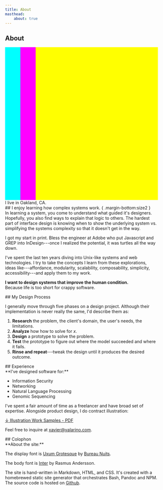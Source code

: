 ```yaml
---
title: About
masthead:
    about: true
---
```


<article class="grid">
<div class="title subgrid">
<h1>About</h1>
<div span="/1">
<svg class="multiply margin-top:size2"
   viewBox="0 0 100 100"
   width="100%"
   height="1ex"
   preserveAspectRatio="none"
   >
   <rect x="0"  y="0" width="80" height="100" class="bkg:cyan"    fill="cyan"   />
   <rect x="10" y="0" width="80" height="100" class="bkg:magenta" fill="magenta"/>
   <rect x="20" y="0" width="80" height="100" class="bkg:yellow"  fill="yellow" />
</svg>
</div>

<div class="h3 font:light padding-stack:size2">
I live in Oakland, CA.
</div>
</div>

<section class="grid indenter:3/5 stack border-top">
## I enjoy learning how complex systems work. { .margin-bottom:size2 }

<div class="margin:none">
In learning a system, you come to understand what guided it's designers. Hopefully, you also find ways to explain that logic to others. The hardest part of interface design is knowing when to show the underlying system vs. simplifying the systems complexity so that it doesn't get in the way.

I got my start in print. Bless the engineer at Adobe who put Javascript and GREP into InDesign---once I realized the potential, it was turtles all the way down.

I've spent the last ten years diving into Unix-like systems and web technologies. I try to take the concepts I learn from these explorations, ideas like---affordance, modularity, scalability, composability, simplicity, accessibility---and apply them to my work.

**I want to design systems that improve the human condition.**<br/>
Because life is too short for crappy software.
</div>

</section>

<section class="grid indenter:3/5 split-lists stack border-top">
## My Design Process

I generally move through five phases on a design project. Although their implementation is never really the same, I'd describe them as:

1. **Research** the problem, the client's domain, the user's needs, the limitations.
2. **Analyze** how how to solve for _x_.
3. **Design** a prototype to solve the problem.
4. **Test** the prototype to figure out where the model succeeded and where  it fails.
5. **Rinse and repeat**---tweak the design until it produces the desired outcome.
</div>
</section>

<section class="grid indenter:3/5 stack border-top">
## Experience
<div class="h4 font:light">
**I've designed software for:**

* Information Security
* Networking
* Natural Language Processing
* Genomic Sequencing
</div>

I've spent a fair amount of time as a freelancer and have broad set of expertise.
Alongside product design, I do contract illustration:

<a href="/assets/xavier-valarino-illustration-work-samples.pdf"
   class="position:relative">
  <span class="border-bottom:white position:absolute left:-grid-gap"
        aria-hidden="true">
  ↓</span>
  Illustration Work Samples - PDF
</a>

Feel free to inquire at <a href="mailto:xavier@valarino.com">xavier@valarino.com</a>.

</section>

<section class="grid indenter:3/5 stack border-top">
## Colophon

<div>
**About the site:**

The display font is [Uxum Grotesque](https://uxum.mdn.market/) by [Bureau Nuits](https://www.bureaunuits.com/).

The body font is [Inter](https://rsms.me/inter/) by Rasmus Andersson.

The site is hand-written in Markdown, HTML, and CSS. It's created with a homebrewed static site generator that orchestrates Bash, Pandoc and NPM. The source code is hosted on [Github](https://github.com/xaviervalarino/portfolio).
</div>

</section>
</article>
